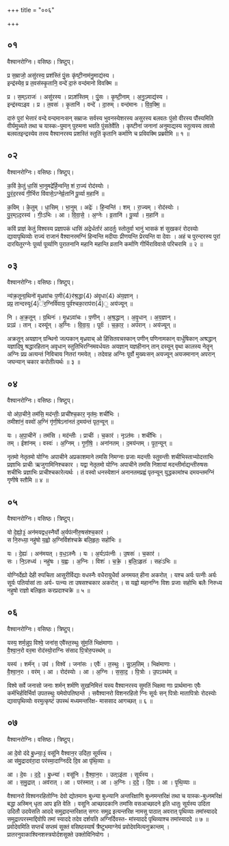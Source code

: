 +++
title = "००६"

+++


## ०१
वैश्वानरोग्निः। वसिष्ठः। त्रिष्टुप्।

प्र स॒म्राजो॒ असु॑रस्य॒ प्रश॑स्तिं पुं॒सः कृ॑ष्टी॒नाम॑नु॒माद्य॑स्य ।  
इन्द्र॑स्येव॒ प्र त॒वस॑स्कृ॒तानि॒ वन्दे॑ दा॒रुं वन्द॑मानो विवक्मि ॥

प्र । स॒म्ऽराजः॑ । असु॑रस्य । प्रऽश॑स्तिम् । पुं॒सः । कृ॒ष्टी॒नाम् । अ॒नु॒ऽमाद्य॑स्य ।  
इन्द्र॑स्यऽइव । प्र । त॒वसः॑ । कृ॒तानि॑ । वन्दे॑ । दा॒रुम् । वन्द॑मानः । वि॒व॒क्मि॒ ॥

दारुं पुरां भेत्तारं वन्दे वन्दमानःसन् सम्राजः सर्वस्य भुवनस्येशरस्य असुरस्य बलवतः पुंसो वीरस्य पौंस्यमिति वीर्यमुच्यते तथा च यास्कः-पुमान् पुरुमना भवति पुंसतेर्वेति । कृष्टीनां जनानां अनुमाद्यस्य स्तुत्यस्य तवसो बलवतइन्द्रस्येव तस्य वैश्वानरस्य प्रशस्तिं स्तुतिं कृतानि कर्माणि च प्रविवक्मि प्रब्रवीमि ॥ १ ॥

## ०२
वैश्वानरोग्निः। वसिष्ठः। त्रिष्टुप्।

क॒विं के॒तुं धा॒सिं भा॒नुमद्रे॑र्हि॒न्वन्ति॒ शं रा॒ज्यं रोद॑स्योः ।  
पु॒रं॒द॒रस्य॑ गी॒र्भिरा वि॑वासे॒ऽग्नेर्व्र॒तानि॑ पू॒र्व्या म॒हानि॑ ॥

क॒विम् । के॒तुम् । धा॒सिम् । भा॒नुम् । अद्रेः॑ । हि॒न्वन्ति॑ । शम् । रा॒ज्यम् । रोद॑स्योः ।  
पु॒र॒म्ऽद॒रस्य॑ । गीः॒ऽभिः । आ । वि॒वा॒से॒ । अ॒ग्नेः । व्र॒तानि॑ । पू॒र्व्या । म॒हानि॑ ॥

कविं प्राज्ञं केतुं विश्वस्य प्रज्ञापकं धासिं अद्रेर्धर्तारं आदर्तुः स्तोतुर्वा भानुं भासकं शं सुखकरं रोदस्योः द्यावापृथिव्योः राज्यं राजानं वैश्वानरमग्निं हिन्वन्ति मदीयाः प्रीणयन्ति प्रेरयन्ति वा देवाः । अहं च पुरन्दरस्य पुरां दारयितुरग्नेः पूर्व्या पूर्व्याणि पुरातनानि महानि महान्ति व्रतानि कर्माणि गीर्भिराविवासे परिचरामि ॥ २ ॥

## ०३
वैश्वानरोग्निः। वसिष्ठः। त्रिष्टुप्।

न्य॑क्र॒तून्ग्र॒थिनो॑ मृ॒ध्रवा॑चः प॒णी{4}र॑श्र॒द्धा{4} अ॑वृ॒धा{4} अ॑य॒ज्ञान् ।  
प्रप्र॒ तान्दस्यू{4}॑र॒ग्निर्वि॑वाय॒ पूर्व॑श्चका॒राप॑रा{4}॒ अय॑ज्यून् ॥

नि । अ॒क्र॒तून् । ग्र॒थिनः॑ । मृ॒ध्रऽवा॑चः । प॒णीन् । अ॒श्र॒द्धान् । अ॒वृ॒धान् । अ॒य॒ज्ञान् ।  
प्रऽप्र॑ । तान् । दस्यू॑न् । अ॒ग्निः । वि॒वा॒य॒ । पूर्वः॑ । च॒का॒र॒ । अप॑रान् । अय॑ज्यून् ॥

अक्रतून् अयज्ञान् ग्रन्थिनो जल्पकान् मृध्रवाच् ओ हिंसितवचस्कान् पणीन् पणिनामकान् वार्धुषिकान् अश्रद्धान् यज्ञादिषु श्रद्धारहितान् अवृधान् स्तुतिभिरग्निमवर्धयतः अयज्ञान् यज्ञहीनान् तान् दस्यून् वृथा कालस्य नेतॄन् अग्निः प्रप्र अत्यन्तं निविचाय नितरां गमयेत् । तदेवाह अग्निः पूर्वो मुख्यःसन् अयज्यून् अयजमानान् अपरान् जघन्यान् चकार करोतीत्यर्थः ॥ ३ ॥

## ०४
वैश्वानरोग्निः। वसिष्ठः। त्रिष्टुप्।

यो अ॑पा॒चीने॒ तम॑सि॒ मद॑न्तीः॒ प्राची॑श्च॒कार॒ नृत॑मः॒ शची॑भिः ।  
तमीशा॑नं॒ वस्वो॑ अ॒ग्निं गृ॑णी॒षेऽना॑नतं द॒मय॑न्तं पृत॒न्यून् ॥

यः । अ॒पा॒चीने॑ । तम॑सि । मद॑न्तीः । प्राचीः॑ । च॒कार॑ । नृऽत॑मः । शची॑भिः ।  
तम् । ईशा॑नम् । वस्वः॑ । अ॒ग्निम् । गृ॒णी॒षे॒ । अना॑नतम् । द॒मय॑न्तम् । पृ॒त॒न्यून् ॥

नृतमो नेतृतमो योग्निः अपाचीने अप्रकाशमाने तमसि निमग्नाः प्रजाः मदन्तीः स्तुवन्तीः शचीभिस्ताभ्योदत्ताभिः प्रज्ञाभिः प्राचीः ऋजुगामिनिश्चकार । यद्वा नेतृतमो योग्निः अपाचीने तमसि निशायां मदन्तीर्माद्यन्तीरुषसः शचीभिः प्रज्ञाभिः प्राचीश्चकारेत्यर्थः । तं वस्वो धनस्येशानं अनानतमप्रह्वं पृतन्यून् युद्धकामांश्च दमयन्तमग्निं गृणीषे स्तौमि ॥ ४ ॥

## ०५
वैश्वानरोग्निः। वसिष्ठः। त्रिष्टुप्।

यो दे॒ह्यो॒३॒॑ अन॑मयद्वध॒स्नैर्यो अ॒र्यप॑त्नीरु॒षस॑श्च॒कार॑ ।  
स नि॒रुध्या॒ नहु॑षो य॒ह्वो अ॒ग्निर्विश॑श्चक्रे बलि॒हृतः॒ सहो॑भिः ॥

यः । दे॒ह्यः॑ । अन॑मयत् । व॒ध॒ऽस्नैः । यः । अ॒र्यऽप॑त्नीः । उ॒षसः॑ । च॒कार॑ ।  
सः । नि॒ऽरुध्य॑ । नहु॑षः । य॒ह्वः । अ॒ग्निः । विशः॑ । च॒क्रे॒ । ब॒लि॒ऽहृतः॑ । सहः॑ऽभिः ॥

योग्निर्देह्यो देही रुपचिता आसुरीर्विद्याः वधस्नैः वधैरायुधैर्वा अनमयत् हीना अकरोत् । यश्च अर्यः पत्नीः अर्यः सूर्यः पतिर्यासां ताः अर्य- पत्न्यः ता उषसश्चकार अकरोत् । स यह्वो महानग्निः विशः प्रजाः सहोभिः बलैः निरुध्य नहुषो राज्ञो बलिहृतः करप्रदाश्चक्रे ॥ ५ ॥

## ०६
वैश्वानरोग्निः। वसिष्ठः। त्रिष्टुप्।

यस्य॒ शर्म॒न्नुप॒ विश्वे॒ जना॑स॒ एवै॑स्त॒स्थुः सु॑म॒तिं भिक्ष॑माणाः ।  
वै॒श्वा॒न॒रो वर॒मा रोद॑स्यो॒राग्निः स॑साद पि॒त्रोरु॒पस्थ॑म् ॥

यस्य॑ । शर्म॑न् । उप॑ । विश्वे॑ । जना॑सः । एवैः॑ । त॒स्थुः । सु॒ऽम॒तिम् । भिक्ष॑माणाः ।  
वै॒श्वा॒न॒रः । वर॑म् । आ । रोद॑स्योः । आ । अ॒ग्निः । स॒सा॒द॒ । पि॒त्रोः । उ॒पऽस्थ॑म् ॥

विश्वे सर्वे जनासो जनाः शर्मन् शर्मणि सुखनिमित्तं यस्य वैश्वानरस्य सुमतिं भिक्षमा णाः प्रार्थमानाः एवैः कर्मभिर्हविर्भिर्वा उपतस्थुः यमेवोपतिष्ठन्ते । सवैश्वानरो विशनरहितो ग्निः सूर्यः सन् पित्रोः मातापित्रोः रोदस्योः द्यावापृथिव्योः वरमुत्कृष्टं उपस्थं मध्यमन्तरिक्ष- माससाद आगच्छत् ॥ ६ ॥

## ०७
वैश्वानरोग्निः। वसिष्ठः। त्रिष्टुप्।

आ दे॒वो द॑दे बु॒ध्न्या॒३॒॑ वसू॑नि वैश्वान॒र उदि॑ता॒ सूर्य॑स्य ।  
आ स॑मु॒द्रादव॑रा॒दा पर॑स्मा॒दाग्निर्द॑दे दि॒व आ पृ॑थि॒व्याः ॥

आ । दे॒वः । द॒दे॒ । बु॒ध्न्या॑ । वसू॑नि । वै॒श्वा॒न॒रः । उत्ऽइ॑ता । सूर्य॑स्य ।  
आ । स॒मु॒द्रात् । अव॑रात् । आ । पर॑स्मात् । आ । अ॒ग्निः । द॒दे॒ । दि॒वः । आ । पृ॒थि॒व्याः ॥

वैश्वानरो विश्वनरहितोग्निः देवो द्योतमानः बुध्न्या बुध्न्यानि अन्तरिक्षाणि बुध्नमन्तरिक्षं तथा च यास्कः-बुध्नमरिक्षं बद्धा अस्मिन् धृता आप इति वेति । वसूनि आच्छादकानि तमांसि वसआच्छादने इति धातुः सूर्यस्य उदिता उदितौ उदयेसति आददे समुद्रादन्तरिक्षात् सगरः समुद्र इत्यन्तरिक्ष नामसु पाठात् अवरात् पृथिव्याः तमांस्याददे समुद्रात्परस्माद्दिवोपि तमां स्याददे तदेव दर्शयति अग्निर्दिवस्त- मांस्याददे पृथिव्याश्च तमांस्याददे ॥ ७ ॥प्रवोदेवमिति सप्तर्चं सप्तमं सूक्तं वसिष्ठस्यार्षं त्रैष्टुभमाग्नेयं प्रवोदेवमित्यनुक्रान्तम् । प्रातरनुवाकाश्विनशस्त्रयोर्दशसूक्ते उक्तोविनियोगः ।